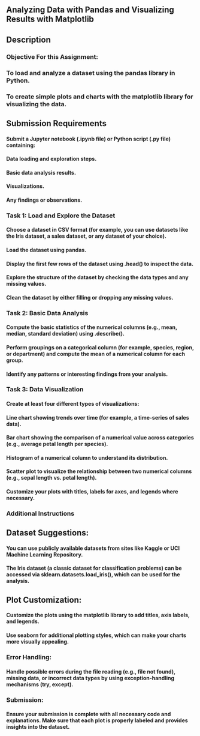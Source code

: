## Analyzing Data with Pandas and Visualizing Results with Matplotlib
## Description

### Objective For this Assignment:

### To load and analyze a dataset using the pandas library in Python.
### To create simple plots and charts with the matplotlib library for visualizing the data.

## Submission Requirements
#### Submit a Jupyter notebook (.ipynb file) or Python script (.py file) containing:
#### Data loading and exploration steps.
#### Basic data analysis results.
#### Visualizations.
#### Any findings or observations.

### Task 1: Load and Explore the Dataset
#### Choose a dataset in CSV format (for example, you can use datasets like the Iris dataset, a sales dataset, or any dataset of your choice).
#### Load the dataset using pandas.
#### Display the first few rows of the dataset using .head() to inspect the data.
#### Explore the structure of the dataset by checking the data types and any missing values.
#### Clean the dataset by either filling or dropping any missing values.

### Task 2: Basic Data Analysis
#### Compute the basic statistics of the numerical columns (e.g., mean, median, standard deviation) using .describe().
#### Perform groupings on a categorical column (for example, species, region, or department) and compute the mean of a numerical column for each group.
#### Identify any patterns or interesting findings from your analysis.

### Task 3: Data Visualization
#### Create at least four different types of visualizations:
#### Line chart showing trends over time (for example, a time-series of sales data).
#### Bar chart showing the comparison of a numerical value across categories (e.g., average petal length per species).
#### Histogram of a numerical column to understand its distribution.
#### Scatter plot to visualize the relationship between two numerical columns (e.g., sepal length vs. petal length).
#### Customize your plots with titles, labels for axes, and legends where necessary.


### Additional Instructions

## Dataset Suggestions:

#### You can use publicly available datasets from sites like Kaggle or UCI Machine Learning Repository.
#### The Iris dataset (a classic dataset for classification problems) can be accessed via sklearn.datasets.load_iris(), which can be used for the analysis.

## Plot Customization:

#### Customize the plots using the matplotlib library to add titles, axis labels, and legends.
#### Use seaborn for additional plotting styles, which can make your charts more visually appealing.

### Error Handling:

#### Handle possible errors during the file reading (e.g., file not found), missing data, or incorrect data types by using exception-handling mechanisms (try, except).

### Submission:

#### Ensure your submission is complete with all necessary code and explanations. Make sure that each plot is properly labeled and provides insights into the dataset.
